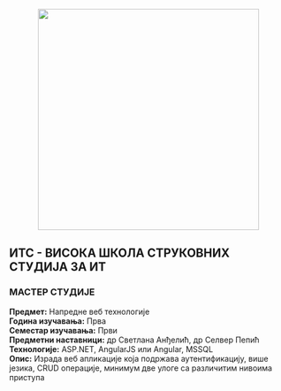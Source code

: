 <p align="center"><a href="https://laravel.com" target="_blank"><img src="https://www.its.edu.rs/wp-content/uploads/2019/05/its.svg" width="400"></a></p>

## ИТС - ВИСОКА ШКОЛА СТРУКОВНИХ СТУДИЈА ЗА ИТ
### МАСТЕР СТУДИЈЕ

**Предмет:** Напредне веб технологије  
**Година изучавања:** Прва  
**Семестар изучавања:** Први  
**Предметни наставници:** др Светлана Анђелић, др Селвер Пепић  
**Технологије:** ASP.NET, AngularJS или Angular, MSSQL  
**Опис:** Израда веб апликације која подржава аутентификацију, више језика, CRUD операције, минимум две улоге са различитим нивоима приступа
